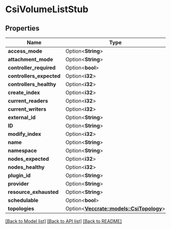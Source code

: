 # CsiVolumeListStub

## Properties

Name | Type | Description | Notes
------------ | ------------- | ------------- | -------------
**access_mode** | Option<**String**> |  | [optional]
**attachment_mode** | Option<**String**> |  | [optional]
**controller_required** | Option<**bool**> |  | [optional]
**controllers_expected** | Option<**i32**> |  | [optional]
**controllers_healthy** | Option<**i32**> |  | [optional]
**create_index** | Option<**i32**> |  | [optional]
**current_readers** | Option<**i32**> |  | [optional]
**current_writers** | Option<**i32**> |  | [optional]
**external_id** | Option<**String**> |  | [optional]
**ID** | Option<**String**> |  | [optional]
**modify_index** | Option<**i32**> |  | [optional]
**name** | Option<**String**> |  | [optional]
**namespace** | Option<**String**> |  | [optional]
**nodes_expected** | Option<**i32**> |  | [optional]
**nodes_healthy** | Option<**i32**> |  | [optional]
**plugin_id** | Option<**String**> |  | [optional]
**provider** | Option<**String**> |  | [optional]
**resource_exhausted** | Option<**String**> |  | [optional]
**schedulable** | Option<**bool**> |  | [optional]
**topologies** | Option<[**Vec<crate::models::CsiTopology>**](CSITopology.md)> |  | [optional]

[[Back to Model list]](../README.md#documentation-for-models) [[Back to API list]](../README.md#documentation-for-api-endpoints) [[Back to README]](../README.md)


